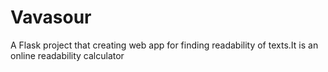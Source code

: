 Vavasour
========

A Flask project that creating web app for finding readability of texts.It is an online readability calculator
